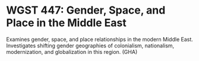 # WGST 447: Gender, Space, and Place in the Middle East

Examines gender, space, and place relationships in the modern Middle East. Investigates shifting gender geographies of colonialism, nationalism, modernization, and globalization in this region. (GHA)